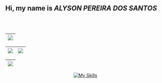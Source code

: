 ## Hi, my name is ***ALYSON PEREIRA DOS SANTOS***

<br>
<br>
<div align=center>

| ![](http://github-profile-summary-cards.vercel.app/api/cards/profile-details?username=AlysonG14&theme=algolia) |
| :-: |

| ![](http://github-profile-summary-cards.vercel.app/api/cards/repos-per-language?username=AlysonG14&theme=algolia) | ![](http://github-profile-summary-cards.vercel.app/api/cards/stats?username=AlysonG14&theme=algolia) 
| :-: | :-: |

| ![](http://github-profile-summary-cards.vercel.app/api/cards/productive-time?username=AlysonG14&theme=algolia&utcOffset=8) |
| :-: |

</div>

<div align="center">
  
  [![My Skills](https://skillicons.dev/icons?i=js,html,css,tailwind,react,py,java,dart,mysql,django,fastapi,vscode,idea,pycharm,vite,sqlite,postman,notion,npm,nodejs,github,git,blender,bash,arduino,figma,ps)](https://skillicons.dev)
  
</div>
